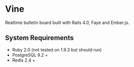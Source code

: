 # Vine

Realtime bulletin board built with Rails 4.0, Faye and Ember.js.

## System Requirements

* Ruby 2.0 (not tested on 1.9.3 but should run)
* PostgreSQL 9.2 +
* Redis 2.4 +